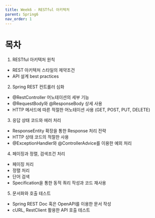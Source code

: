 ```yaml
---
title: Week6 - RESTful 아키텍처
parent: Spring6
nav_order: 1
---
```


# 목차

1. RESTful 아키텍처 원칙
- REST 아키텍처 스타일의 제약조건
- API 설계 best practices

2. Spring REST 컨트롤러 심화
- @RestController 어노테이션의 세부 기능
- @RequestBody와 @ResponseBody 상세 사용
- HTTP 메서드에 따른 적절한 어노테이션 사용 (GET, POST, PUT, DELETE)

3. 응답 상태 코드와 에러 처리
- ResponseEntity 확장을 통한 Response 처리 전략
- HTTP 상태 코드의 적절한 사용
- @ExceptionHandler와 @ControllerAdvice를 이용한 예외 처리

4. 페이징과 정렬, 검색조건 처리
- 페이징 처리
- 정렬 처리
- 단어 검색
- Specification을 통한 동적 쿼리 작성과 코드 재사용

5. 문서화와 호출 테스트
- Spring REST Doc 혹은 OpenAPI를 이용한 문서 작성
- cURL, RestClient 활용한 API 호출 테스트
